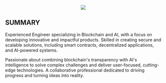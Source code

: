 <p align="center">
  <a href="https://github.com/climax1115">
    <img src="https://readme-typing-svg.herokuapp.com?font=Fira+Code&weight=700&size=45&duration=2000&pause=1000&color=0C6CF7&center=true&vCenter=true&random=false&width=1200&height=100&lines=Full+Stack+Developer;Blockchain+AI+Egineer;7+years+of+experience;High+productivity+%26+Best+communication">
  </a>
</p>

## SUMMARY

Experienced Engineer specializing in Blockchain and AI, with a focus on developing innovative and impactful products. Skilled in creating secure and scalable solutions, including smart contracts, decentralized applications, and AI-powered systems.

Passionate about combining blockchain's transparency with AI's intelligence to solve complex challenges and deliver user-focused, cutting-edge technologies. A collaborative professional dedicated to driving progress and turning ideas into reality.
